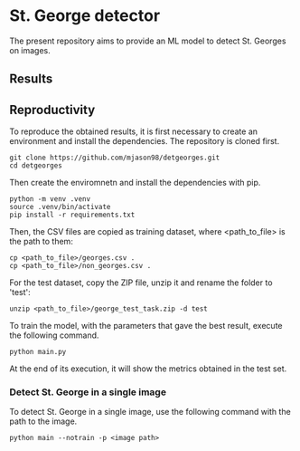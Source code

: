 # St. George detector

The present repository aims to provide an ML model to detect St. Georges on images.

## Results

## Reproductivity

To reproduce the obtained results, it is first necessary to create an environment and install the dependencies. The repository is cloned first.

```shell
git clone https://github.com/mjason98/detgeorges.git
cd detgeorges
```

Then create the enviromnetn and install the dependencies with pip.

```shell
python -m venv .venv
source .venv/bin/activate
pip install -r requirements.txt
```

Then, the CSV files are copied as training dataset, where <path_to_file> is the path to them:

```shell
cp <path_to_file>/georges.csv .
cp <path_to_file>/non_georges.csv .
```

For the test dataset, copy the ZIP file, unzip it and rename the folder to 'test':

```shell
unzip <path_to_file>/george_test_task.zip -d test
```

To train the model, with the parameters that gave the best result, execute the following command.

```shell
python main.py
```

At the end of its execution, it will show the metrics obtained in the test set.

### Detect St. George in a single image

To detect St. George in a single image, use the following command with the path to the image.

```shell
python main --notrain -p <image path>
```



